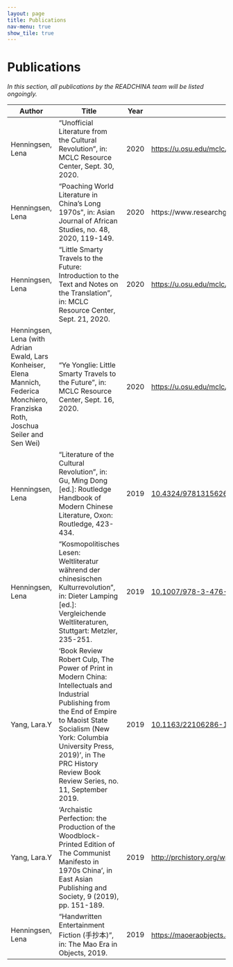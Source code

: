 ```yaml
---
layout: page
title: Publications
nav-menu: true
show_tile: true
---
```

# Publications
*In this section, all publications by the READCHINA team will be listed ongoingly.*

<div class="table-wrapper">
	<table>
		<thead>
			<tr>
				<th>Author</th>
				<th>Title</th>
				<th>Year</th>
				<th>DOI / URL</th>
			</tr>
		</thead>
		<tbody>
			<tr>
				<td>Henningsen, Lena</td>				
				<td>“Unofficial Literature from the Cultural Revolution”, in: MCLC Resource Center, Sept. 30, 2020.</td>
				<td>2020</td>
				<td><a href="https://u.osu.edu/mclc/log-in/" target="_blank" rel="noopener noreferrer">https://u.osu.edu/mclc/log-in/</a></td>
			</tr>
			<tr>
				<td>Henningsen, Lena</td>				
				<td>“Poaching World Literature in China’s Long 1970s”, in: Asian Journal of African Studies, no. 48, 2020, 119-149.</td>
				<td>2020</td>
				<td><a href="https://www.researchgate.net/publication/342521654_POACHING_WORLD_LITERATURE_IN_CHINA%27S_LONG_1970s_Asian_Journal_of_African_Studies" target="_blank" rel="noopener noreferrer"></a>https://www.researchgate.net/publication/342521654_POACHING_WORLD_LITERATURE_IN_CHINA%27S_LONG_1970s_Asian_Journal_of_African_Studies</td>
			</tr>
			<tr>
				<td>Henningsen, Lena</td>				
				<td>“Little Smarty Travels to the Future: Introduction to the Text and Notes on the Translation”, in: MCLC Resource Center, Sept. 21, 2020.</td>
				<td>2020</td>
				<td><a href="https://u.osu.edu/mclc/online-series/little-smarty-intro/" target="_blank" rel="noopener noreferrer">https://u.osu.edu/mclc/online-series/little-smarty-intro/</a></td>
			</tr>
			<tr>
				<td>Henningsen, Lena (with Adrian Ewald, Lars Konheiser, Elena Mannich, Federica Monchiero, Franziska Roth, Joschua Seiler and Sen Wei)</td>				
				<td>“Ye Yonglie: Little Smarty Travels to the Future”, in: MCLC Resource Center, Sept. 16, 2020.</td>
				<td>2020</td>
				<td><a href="https://u.osu.edu/mclc/online-series/little-smarty-travels-to-the-future/" target="_blank" rel="noopener noreferrer">https://u.osu.edu/mclc/online-series/little-smarty-travels-to-the-future/</a></td>
			</tr>
			<tr>
				<td>Henningsen, Lena</td>				
				<td>“Literature of the Cultural Revolution”, in: Gu, Ming Dong [ed.]: Routledge Handbook of Modern Chinese Literature, Oxon: Routledge, 423-434.</td>
				<td>2019</td>
				<td><a href="https://www.routledgehandbooks.com/doi/10.4324/9781315626994-34" target="_blank" rel="noopener noreferrer">10.4324/9781315626994-34</a></td>
			</tr>
			<tr>
				<td>Henningsen, Lena</td>
				<td>“Kosmopolitisches Lesen: Weltliteratur während der chinesischen Kulturrevolution”, in: Dieter Lamping [ed.]: Vergleichende Weltliteraturen, Stuttgart: Metzler, 235-251.</td>
				<td>2019</td>
				<td><a href="https://doi.org/10.1007/978-3-476-04925-4_16" target="_blank" rel="noopener noreferrer">10.1007/978-3-476-04925-4_16</a></td>
			</tr>
			<tr>
				<td>Yang, Lara.Y</td>
				<td>‘Book Review Robert Culp, The Power of Print in Modern China: Intellectuals and Industrial Publishing from the End of Empire to Maoist State Socialism (New York: Columbia University Press, 2019)’, in The PRC History Review Book Review Series, no. 11, September 2019.</td>
				<td>2019</td>
				<td><a href="https://doi.org/10.1163/22106286-12341334" target="_blank" rel="noopener noreferrer">10.1163/22106286-12341334</a></td>
			</tr>
					<tr>
				<td>Yang, Lara.Y</td>
				<td>‘Archaistic Perfection: the Production of the Woodblock-Printed Edition of The Communist Manifesto in 1970s China’, in East Asian Publishing and Society, 9 (2019), pp. 151-189.</td>
				<td>2019</td>
				<td><a href="http://prchistory.org/wp-content/uploads/2019/09/Culp_review.pdf" target="_blank" rel="noopener noreferrer">http://prchistory.org/wp-content/uploads/2019/09/Culp_review.pdf</a></td>
			</tr>
			<tr>
				<td>Henningsen, Lena</td>				
				<td>“Handwritten Entertainment Fiction (手抄本)”, in: The Mao Era in Objects, 2019.</td>
				<td>2019</td>
				<td><a href="https://maoeraobjects.ac.uk/object-biographies/handwritten-entertainment-fiction-手抄本/" target="_blank" rel="noopener noreferrer">https://maoeraobjects.ac.uk/object-biographies/handwritten-entertainment-fiction-手抄本/</a></td>
			</tr>
		</tbody>
	</table>
</div>

